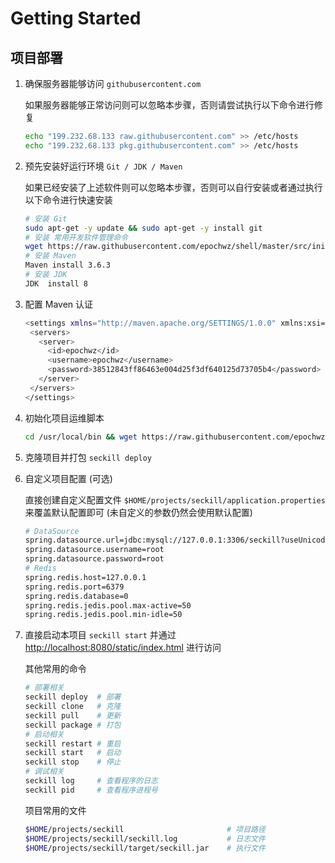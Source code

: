 # Getting Started

## 项目部署

1. 确保服务器能够访问 `githubusercontent.com`

   如果服务器能够正常访问则可以忽略本步骤，否则请尝试执行以下命令进行修复

   ```bash
   echo "199.232.68.133 raw.githubusercontent.com" >> /etc/hosts
   echo "199.232.68.133 pkg.githubusercontent.com" >> /etc/hosts
   ```

2. 预先安装好运行环境 `Git / JDK / Maven`

   如果已经安装了上述软件则可以忽略本步骤，否则可以自行安装或者通过执行以下命令进行快速安装

   ```bash
   # 安装 Git
   sudo apt-get -y update && sudo apt-get -y install git
   # 安装 常用开发软件管理命令
   wget https://raw.githubusercontent.com/epochwz/shell/master/src/init.sh && . init.sh && rm init.sh
   # 安装 Maven
   Maven install 3.6.3
   # 安装 JDK
   JDK  install 8
   ```

3. 配置 Maven 认证

   ```bash
   <settings xmlns="http://maven.apache.org/SETTINGS/1.0.0" xmlns:xsi="http://www.w3.org/2001/XMLSchema-instance" xsi:schemaLocation="http://maven.apache.org/SETTINGS/1.0.0 http://maven.apache.org/xsd/settings-1.0.0.xsd">
    <servers>
      <server>
        <id>epochwz</id>
        <username>epochwz</username>
        <password>38512843ff86463e004d25f3df640125d73705b4</password>
      </server>
    </servers>
   </settings>
   ```

4. 初始化项目运维脚本

   ```bash
   cd /usr/local/bin && wget https://raw.githubusercontent.com/epochwz/seckill/master/bin/deploy.sh -O seckill && chmod +x seckill
   ```

5. 克隆项目并打包 `seckill deploy`
6. 自定义项目配置 (可选)

   直接创建自定义配置文件 `$HOME/projects/seckill/application.properties` 来覆盖默认配置即可 (未自定义的参数仍然会使用默认配置)

   ```bash
   # DataSource
   spring.datasource.url=jdbc:mysql://127.0.0.1:3306/seckill?useUnicode=true&useSSL=false&characterEncoding=UTF-8&serverTimezone=Asia/Shanghai
   spring.datasource.username=root
   spring.datasource.password=root
   # Redis
   spring.redis.host=127.0.0.1
   spring.redis.port=6379
   spring.redis.database=0
   spring.redis.jedis.pool.max-active=50
   spring.redis.jedis.pool.min-idle=50
   ```

7. 直接启动本项目 `seckill start` 并通过 <http://localhost:8080/static/index.html> 进行访问

   其他常用的命令

   ```bash
   # 部署相关
   seckill deploy  # 部署
   seckill clone   # 克隆
   seckill pull    # 更新
   seckill package # 打包
   # 启动相关
   seckill restart # 重启
   seckill start   # 启动
   seckill stop    # 停止
   # 调试相关
   seckill log     # 查看程序的日志
   seckill pid     # 查看程序进程号 
   ```

   项目常用的文件

   ```bash
   $HOME/projects/seckill                       # 项目路径
   $HOME/projects/seckill/seckill.log           # 日志文件
   $HOME/projects/seckill/target/seckill.jar    # 执行文件
   ```

